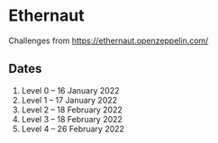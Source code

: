 # Ethernaut

Challenges from https://ethernaut.openzeppelin.com/

## Dates

1. Level 0 – 16 January 2022
1. Level 1 – 17 January 2022
1. Level 2 – 18 February 2022
1. Level 3 – 18 February 2022
1. Level 4 – 26 February 2022
